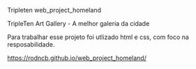 Tripleten web_project_homeland

TripleTen Art Gallery - A melhor galeria da cidade

Para trabalhar esse projeto foi utlizado html e css, com foco na resposabilidade.

https://rodncb.github.io/web_project_homeland/
